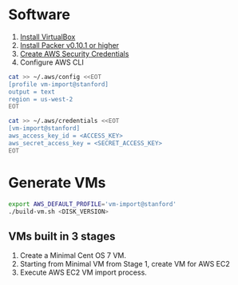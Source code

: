 # Software

1. [Install VirtualBox](https://www.virtualbox.org/wiki/Downloads)
2. [Install Packer v0.10.1 or higher](https://www.packer.io/downloads.html)
3. [Create AWS Security Credentials](http://docs.aws.amazon.com/cli/latest/userguide/cli-chap-getting-set-up.html)
4. Configure AWS CLI

```bash
cat >> ~/.aws/config <<EOT
[profile vm-import@stanford]
output = text
region = us-west-2
EOT
```

```bash
cat >> ~/.aws/credentials <<EOT
[vm-import@stanford]
aws_access_key_id = <ACCESS_KEY>
aws_secret_access_key = <SECRET_ACCESS_KEY>
EOT
```

# Generate VMs

```bash
export AWS_DEFAULT_PROFILE='vm-import@stanford'
./build-vm.sh <DISK_VERSION>
```

## VMs built in 3 stages

1. Create a Minimal Cent OS 7 VM.
2. Starting from Minimal VM from Stage 1, create VM for AWS EC2
3. Execute AWS EC2 VM import process.
